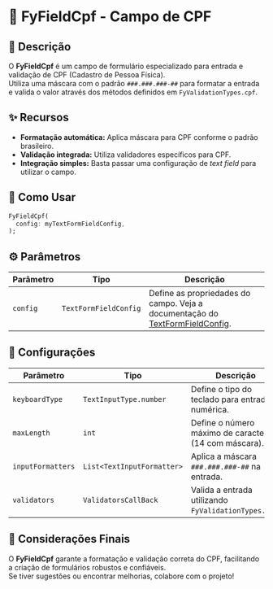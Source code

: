 # 👤 FyFieldCpf - Campo de CPF

## 📖 Descrição

O **FyFieldCpf** é um campo de formulário especializado para entrada e validação de CPF (Cadastro de Pessoa Física).  
Utiliza uma máscara com o padrão `###.###.###-##` para formatar a entrada e valida o valor através dos métodos definidos em `FyValidationTypes.cpf`.

## ✨ Recursos

- **Formatação automática:** Aplica máscara para CPF conforme o padrão brasileiro.
- **Validação integrada:** Utiliza validadores específicos para CPF.
- **Integração simples:** Basta passar uma configuração de _text field_ para utilizar o campo.

## 🚀 Como Usar

```dart
FyFieldCpf(
  config: myTextFormFieldConfig,
);
```

## ⚙️ Parâmetros

| Parâmetro | Tipo                  | Descrição                                                                                                                                                |
| --------- | --------------------- | -------------------------------------------------------------------------------------------------------------------------------------------------------- |
| `config`  | `TextFormFieldConfig` | Define as propriedades do campo.  Veja a documentação do [TextFormFieldConfig](lib/components/text_form_fields/config/text_form_field_config/README.md). |

## 🔧 Configurações

| Parâmetro         | Tipo                       | Descrição                                              |
| ----------------- | -------------------------- | ------------------------------------------------------ |
| `keyboardType`    | `TextInputType.number`     | Define o tipo do teclado para entrada numérica.        |
| `maxLength`       | `int`                      | Define o número máximo de caracteres (14 com máscara). |
| `inputFormatters` | `List<TextInputFormatter>` | Aplica a máscara `###.###.###-##` na entrada.          |
| `validators`      | `ValidatorsCallBack`       | Valida a entrada utilizando `FyValidationTypes.cpf`.   |

## 📌 Considerações Finais

O **FyFieldCpf** garante a formatação e validação correta do CPF, facilitando a criação de formulários robustos e confiáveis.  
Se tiver sugestões ou encontrar melhorias, colabore com o projeto!
